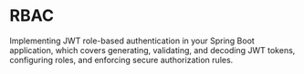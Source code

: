 # RBAC
Implementing JWT role-based authentication in your Spring Boot application, which covers generating, validating, and decoding JWT tokens, configuring roles, and enforcing secure authorization rules.
